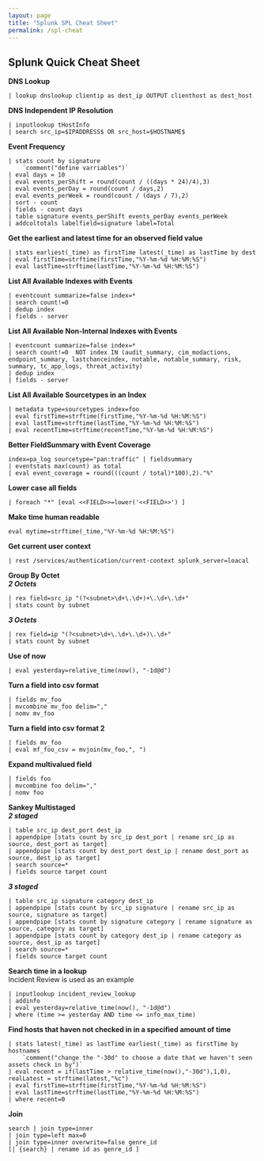 ```yaml
---
layout: page
title: "Splunk SPL Cheat Sheet"
permalink: /spl-cheat
---
```


## Splunk Quick Cheat Sheet

**DNS Lookup**
```
| lookup dnslookup clientip as dest_ip OUTPUT clienthost as dest_host
```
**DNS Independent IP Resolution**
```
| inputlookup tHostInfo
| search src_ip=$IPADDRESS$ OR src_host=$HOSTNAME$
```

**Event Frequency**
```
| stats count by signature
    `comment("define varriables")`
| eval days = 10
| eval events_perShift = round(count / ((days * 24)/4),3)
| eval events_perDay = round(count / days,2)
| eval events_perWeek = round(count / (days / 7),2)
| sort - count
| fields - count days
| table signature events_perShift events_perDay events_perWeek
| addcoltotals labelfield=signature label=Total
```

**Get the earliest and latest time for an observed field value**
```
| stats earliest(_time) as firstTime latest(_time) as lastTime by dest
| eval firstTime=strftime(firstTime,"%Y-%m-%d %H:%M:%S")
| eval lastTime=strftime(lastTime,"%Y-%m-%d %H:%M:%S")
```

**List All Available Indexes with Events**
```
| eventcount summarize=false index=*
| search count!=0
| dedup index
| fields - server
```
**List All Available Non-Internal Indexes with Events**
```
| eventcount summarize=false index=*
| search count!=0  NOT index IN (audit_summary, cim_modactions, endpoint_summary, lastchanceindex, notable, notable_summary, risk, summary, tc_app_logs, threat_activity)
| dedup index
| fields - server
```

**List All Available Sourcetypes in an Index**
```
| metadata type=sourcetypes index=foo
| eval firstTime=strftime(firstTime,"%Y-%m-%d %H:%M:%S")
| eval lastTime=strftime(lastTime,"%Y-%m-%d %H:%M:%S")
| eval recentTime=strftime(recentTime,"%Y-%m-%d %H:%M:%S")
```

**Better FieldSummary with Event Coverage**
```
index=pa_log sourcetype="pan:traffic" | fieldsummary
| eventstats max(count) as total
| eval event_coverage = round(((count / total)*100),2)."%"
```

**Lower case all fields**
```
| foreach "*" [eval <<FIELD>>=lower('<<FIELD>>') ]
```

**Make time human readable**
```
eval mytime=strftime(_time,"%Y-%m-%d %H:%M:%S")
```


**Get current user context**
```
| rest /services/authentication/current-context splunk_server=loacal
```

**Group By Octet** <br>
***2 Octets***
```
| rex field=src_ip "(?<subnet>\d+\.\d+)+\.\d+\.\d+"
| stats count by subnet
```
***3 Octets***
```
| rex field=ip "(?<subnet>\d+\.\d+\.\d+)\.\d+"
| stats count by subnet
```

**Use of now**
```
| eval yesterday=relative_time(now(), "-1d@d")
```

**Turn a field into csv format**
```
| fields mv_foo
| mvcombine mv_foo delim=","
| nomv mv_foo
```

**Turn a field into csv format 2**
```
| fields mv_foo
| eval mf_foo_csv = mvjoin(mv_foo,", ")
```

**Expand multivalued field**
```
| fields foo
| mvcombine foo delim=","
| nomv foo
```

**Sankey Multistaged** <br>
***2 staged***
```
| table src_ip dest_port dest_ip
| appendpipe [stats count by src_ip dest_port | rename src_ip as source, dest_port as target]
| appendpipe [stats count by dest_port dest_ip | rename dest_port as source, dest_ip as target]
| search source=*
| fields source target count
```
***3 staged***
```
| table src_ip signature category dest_ip
| appendpipe [stats count by src_ip signature | rename src_ip as source, signature as target]
| appendpipe [stats count by signature category | rename signature as source, category as target]
| appendpipe [stats count by category dest_ip | rename category as source, dest_ip as target]
| search source=*
| fields source target count
```

**Search time in a lookup** <br>
Incident Review is used as an example
```
| inputlookup incident_review_lookup
| addinfo
| eval yesterday=relative_time(now(), "-1d@d")
| where (time >= yesterday AND time <= info_max_time)
```

**Find hosts that haven not checked in in a specified amount of time**
```
| stats latest(_time) as lastTime earliest(_time) as firstTime by hostnames
    `comment("change the "-30d" to choose a date that we haven't seen assets check in by")`
| eval recent = if(lastTime > relative_time(now(),"-30d"),1,0), realLatest = strftime(latest,"%c")
| eval firstTime=strftime(firstTime,"%Y-%m-%d %H:%M:%S")
| eval lastTime=strftime(lastTime,"%Y-%m-%d %H:%M:%S")
| where recent=0
```

**Join**
```
search | join type=inner
| join type=left max=0 
| join type=inner overwrite=false genre_id
[| {​​​search}​​​​​​​​​​ | rename id as genre_id ]
```

